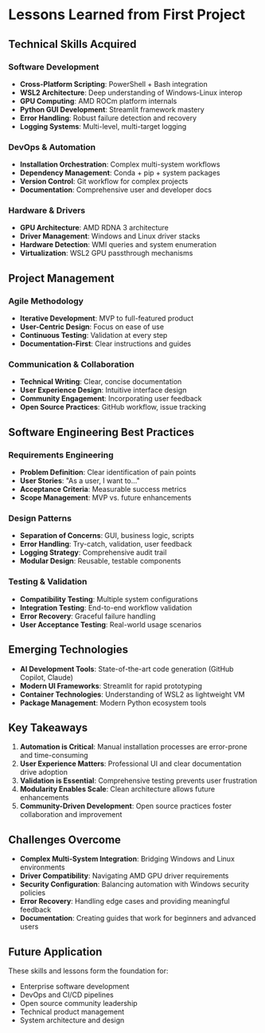 # Lessons Learned from First Project

## Technical Skills Acquired

### Software Development
- **Cross-Platform Scripting**: PowerShell + Bash integration
- **WSL2 Architecture**: Deep understanding of Windows-Linux interop
- **GPU Computing**: AMD ROCm platform internals
- **Python GUI Development**: Streamlit framework mastery
- **Error Handling**: Robust failure detection and recovery
- **Logging Systems**: Multi-level, multi-target logging

### DevOps & Automation
- **Installation Orchestration**: Complex multi-system workflows
- **Dependency Management**: Conda + pip + system packages
- **Version Control**: Git workflow for complex projects
- **Documentation**: Comprehensive user and developer docs

### Hardware & Drivers
- **GPU Architecture**: AMD RDNA 3 architecture
- **Driver Management**: Windows and Linux driver stacks
- **Hardware Detection**: WMI queries and system enumeration
- **Virtualization**: WSL2 GPU passthrough mechanisms

## Project Management

### Agile Methodology
- **Iterative Development**: MVP to full-featured product
- **User-Centric Design**: Focus on ease of use
- **Continuous Testing**: Validation at every step
- **Documentation-First**: Clear instructions and guides

### Communication & Collaboration
- **Technical Writing**: Clear, concise documentation
- **User Experience Design**: Intuitive interface design
- **Community Engagement**: Incorporating user feedback
- **Open Source Practices**: GitHub workflow, issue tracking

## Software Engineering Best Practices

### Requirements Engineering
- **Problem Definition**: Clear identification of pain points
- **User Stories**: "As a user, I want to..."
- **Acceptance Criteria**: Measurable success metrics
- **Scope Management**: MVP vs. future enhancements

### Design Patterns
- **Separation of Concerns**: GUI, business logic, scripts
- **Error Handling**: Try-catch, validation, user feedback
- **Logging Strategy**: Comprehensive audit trail
- **Modular Design**: Reusable, testable components

### Testing & Validation
- **Compatibility Testing**: Multiple system configurations
- **Integration Testing**: End-to-end workflow validation
- **Error Recovery**: Graceful failure handling
- **User Acceptance Testing**: Real-world usage scenarios

## Emerging Technologies

- **AI Development Tools**: State-of-the-art code generation (GitHub Copilot, Claude)
- **Modern UI Frameworks**: Streamlit for rapid prototyping
- **Container Technologies**: Understanding of WSL2 as lightweight VM
- **Package Management**: Modern Python ecosystem tools

## Key Takeaways

1. **Automation is Critical**: Manual installation processes are error-prone and time-consuming
2. **User Experience Matters**: Professional UI and clear documentation drive adoption
3. **Validation is Essential**: Comprehensive testing prevents user frustration
4. **Modularity Enables Scale**: Clean architecture allows future enhancements
5. **Community-Driven Development**: Open source practices foster collaboration and improvement

## Challenges Overcome

- **Complex Multi-System Integration**: Bridging Windows and Linux environments
- **Driver Compatibility**: Navigating AMD GPU driver requirements
- **Security Configuration**: Balancing automation with Windows security policies
- **Error Recovery**: Handling edge cases and providing meaningful feedback
- **Documentation**: Creating guides that work for beginners and advanced users

## Future Application

These skills and lessons form the foundation for:
- Enterprise software development
- DevOps and CI/CD pipelines
- Open source community leadership
- Technical product management
- System architecture and design
